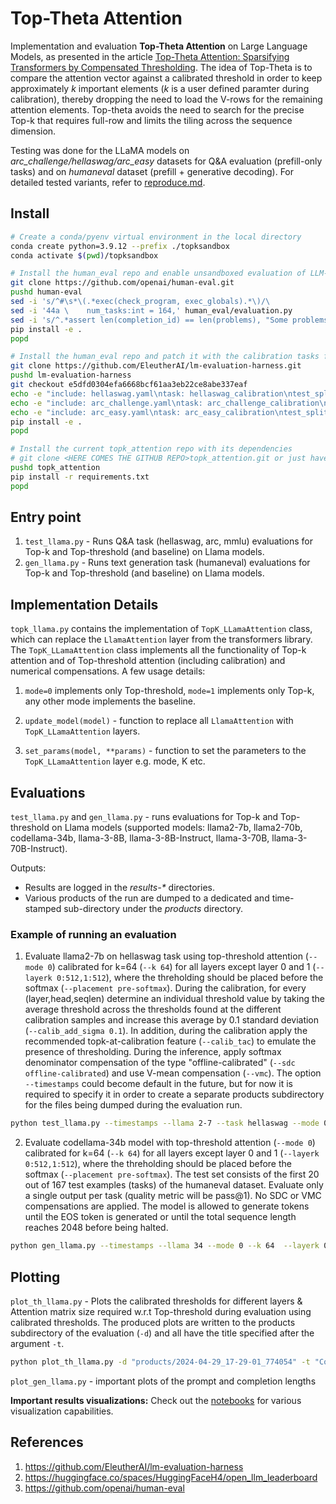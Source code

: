 # Top-Theta Attention
Implementation and evaluation **Top-Theta Attention** on Large Language Models, as presented in the article [Top-Theta Attention: Sparsifying Transformers by Compensated Thresholding](TODO). The idea of Top-Theta is to compare the attention vector against a calibrated threshold in order to keep approximately _k_ important elements (_k_ is a user defined paramter during calibration), thereby dropping the need to load the V-rows for the remaining attention elements. Top-theta avoids the need to search for the precise Top-k that requires full-row and limits the tiling across the sequence dimension.

Testing was done for the LLaMA models on _arc_challenge/hellaswag/arc_easy_ datasets for Q&A evaluation (prefill-only tasks) and on _humaneval_ dataset (prefill + generative decoding). For detailed tested variants, refer to [reproduce.md](reproduce.md).

## Install

```bash
# Create a conda/pyenv virtual environment in the local directory
conda create python=3.9.12 --prefix ./topksandbox
conda activate $(pwd)/topksandbox

# Install the human_eval repo and enable unsandboxed evaluation of LLM-generated python programs
git clone https://github.com/openai/human-eval.git
pushd human-eval
sed -i 's/^#\s*\(.*exec(check_program, exec_globals).*\)/\                        exec(check_program, exec_globals)/'  human_eval/execution.py
sed -i '44a \    num_tasks:int = 164,' human_eval/evaluation.py
sed -i 's/^.*assert len(completion_id) == len(problems), "Some problems are not attempted."/\        # assert len(completion_id) == len(problems), "Some problems are not attempted."/' human_eval/evaluation.py
pip install -e .
popd

# Install the human_eval repo and patch it with the calibration tasks for Hellaswag, Arc_Challenge, and Arch_Easy
git clone https://github.com/EleutherAI/lm-evaluation-harness.git
pushd lm-evaluation-harness
git checkout e5dfd0304efa6668bcf61aa3eb22ce8abe337eaf
echo -e "include: hellaswag.yaml\ntask: hellaswag_calibration\ntest_split: train\n" > lm_eval/tasks/hellaswag/hellaswag_calibration.yaml
echo -e "include: arc_challenge.yaml\ntask: arc_challenge_calibration\ntest_split: train\n" > lm_eval/tasks/arc/arc_challenge_calibration.yaml
echo -e "include: arc_easy.yaml\ntask: arc_easy_calibration\ntest_split: train\n" > lm_eval/tasks/arc/arc_easy_calibration.yaml
pip install -e .
popd

# Install the current topk_attention repo with its dependencies
# git clone <HERE COMES THE GITHUB REPO>topk_attention.git or just have the topk_attention directory ready with the code
pushd topk_attention
pip install -r requirements.txt
popd

```

## Entry point

1. `test_llama.py` - Runs Q&A task (hellaswag, arc, mmlu) evaluations for Top-k and Top-threshold (and baseline) on Llama models.
2. `gen_llama.py` - Runs text generation task (humaneval) evaluations for Top-k and Top-threshold (and baseline) on Llama models.

## Implementation Details

`topk_llama.py` contains the implementation of `TopK_LLamaAttention` class, which can replace the `LlamaAttention` layer from the transformers library. The `TopK_LLamaAttention` class implements all the functionality of Top-k attention and of Top-threshold attention (including calibration) and numerical compensations. A few usage details:
 
1. `mode=0` implements only Top-threshold, `mode=1` implements only Top-k, any other mode implements the baseline.

2. `update_model(model)` - function to replace all `LlamaAttention` with `TopK_LLamaAttention` layers.

3. `set_params(model, **params)` - function to set the parameters to the `TopK_LLamaAttention` layer e.g. mode, K etc.

## Evaluations

`test_llama.py` and `gen_llama.py` - runs evaluations for Top-k and Top-threshold on Llama models (supported models: llama2-7b, llama2-70b, codellama-34b, llama-3-8B, llama-3-8B-Instruct, llama-3-70B, llama-3-70B-Instruct).


Outputs:
* Results are logged in the _results-*_ directories. 
* Various products of the run are dumped to a dedicated and time-stamped sub-directory under the _products_ directory.

### Example of running an evaluation

1. Evaluate llama2-7b on hellaswag task using top-threshold attention (`--mode 0`) calibrated for k=64 (`--k 64`) for all layers except layer 0 and 1 (`--layerk 0:512,1:512`), where the threholding should be placed before the softmax (`--placement pre-softmax`). During the calibration, for every (layer,head,seqlen) determine an individual threshold value by taking the average threshold across the thresholds found at the different calibration samples and increase this average by 0.1 standard deviation (`--calib_add_sigma 0.1`). In addition, during the calibration apply the recommended topk-at-calibration feature (`--calib_tac`) to emulate the presence of thresholding. During the inference, apply softmax denominator compensation of the type "offline-calibrated" (`--sdc offline-calibrated`) and use V-mean compensation (`--vmc`). The option `--timestamps` could become default in the future, but for now it is required to specify it in order to create a separate products subdirectory for the files being dumped during the evaluation run. 
```bash
python test_llama.py --timestamps --llama 2-7 --task hellaswag --mode 0 --k 64 --layerk 0:512,1:512 --placement pre-softmax --calib_tac --calib_add_sigma 0.1 --sdc offline-calibrated --vmc
```

2. Evaluate codellama-34b model with top-threshold attention (`--mode 0`) calibrated for k=64 (`--k 64`) for all layers except layer 0 and 1 (`--layerk 0:512,1:512`), where the threholding should be placed before the softmax (`--placement pre-softmax`). The test set consists of the first 20 out of 167 test examples (tasks) of the humaneval dataset. Evaluate only a single output per task (quality metric will be pass@1). No SDC or VMC compensations are applied. The model is allowed to generate tokens until the EOS token is generated or until the total sequence length reaches 2048 before being halted.
```bash
python gen_llama.py --timestamps --llama 34 --mode 0 --k 64  --layerk 0:512,1:512 --placement pre-softmax --calib_add_sigma 0.1 --calib_sample_frac 1.0 --calib_tac  --num_samples_per_task 1 --max_seq_len 2048
```

## Plotting

`plot_th_llama.py` - Plots the calibrated thresholds for different layers & Attention matrix size required w.r.t Top-threshold during evaluation using calibrated thresholds. The produced plots are written to the products subdirectory of the evaluation (`-d`) and all have the title specified after the argument `-t`.

```bash
python plot_th_llama.py -d "products/2024-04-29_17-29-01_774054" -t "CodeLLaMA-34b-arc_challenge Top-th pre-softmax (k=512,512,128,128,...) single-k calibration mean+1.0*sigma, nacc=52.39% (base=54.44%)"`
```

`plot_gen_llama.py` - important plots of the prompt and completion lengths

**Important results visualizations:** Check out the [notebooks](notebooks/) for various visualization capabilities.

## References

1. https://github.com/EleutherAI/lm-evaluation-harness 
2. https://huggingface.co/spaces/HuggingFaceH4/open_llm_leaderboard 
3. https://github.com/openai/human-eval
